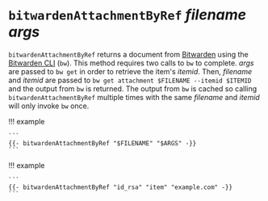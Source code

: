 # `bitwardenAttachmentByRef` *filename* *args*

`bitwardenAttachmentByRef` returns a document from
[Bitwarden](https://bitwarden.com/) using the [Bitwarden
CLI](https://bitwarden.com/help/article/cli/) (`bw`).  This method requires two
calls to `bw` to complete.  *args* are passed to `bw get` in order to retrieve
the item's *itemid*.  Then, *filename* and *itemid* are passed to
`bw get attachment $FILENAME --itemid $ITEMID` and the output from
`bw` is returned. The output from `bw` is cached so calling
`bitwardenAttachmentByRef` multiple times with the same *filename* and *itemid* will
only invoke `bw` once.

!!! example

    ```
    {{- bitwardenAttachmentByRef "$FILENAME" "$ARGS" -}}
    ```

!!! example

    ```
    {{- bitwardenAttachmentByRef "id_rsa" "item" "example.com" -}}
    ```
